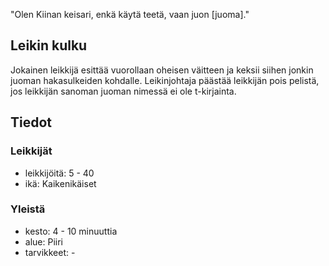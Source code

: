 



"Olen Kiinan keisari, enkä käytä teetä, vaan juon [juoma]."

## Leikin kulku 
Jokainen leikkijä esittää vuorollaan oheisen väitteen ja keksii siihen jonkin juoman hakasulkeiden kohdalle. Leikinjohtaja päästää leikkijän pois pelistä, jos leikkijän sanoman juoman nimessä ei ole t-kirjainta.


## Tiedot

### Leikkijät
- leikkijöitä: 5 - 40
- ikä: Kaikenikäiset

### Yleistä
- kesto: 4 - 10 minuuttia
- alue: Piiri
- tarvikkeet: -